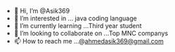 - 👋 Hi, I’m @Asik369
- 👀 I’m interested in ... java coding language
- 🌱 I’m currently learning ...Third year student
- 💞️ I’m looking to collaborate on ...Top MNC companys
- 📫 How to reach me ...@ahmedasik369@gmail.com

<!---
Asik369/Asik369 is a ✨ special ✨ repository because its `README.md` (this file) appears on your GitHub profile.
You can click the Preview link to take a look at your changes.
--->
